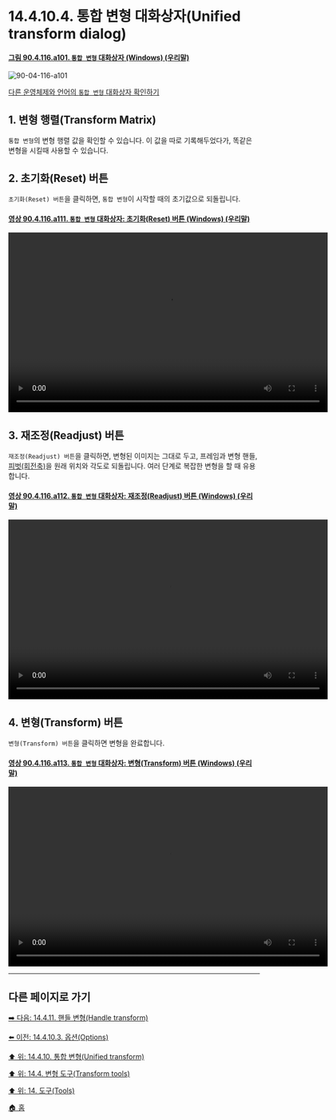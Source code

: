 # 14.4.10.4. 통합 변형 대화상자(Unified transform dialog)

<a id="90-04-116-a101"></a>

#### [그림 90.4.116.a101. `통합 변형` 대화상자 (Windows) (우리말)](./90-04-0116-unified_transform.md#90-04-116-a101)
![90-04-116-a101](https://github.com/wonder13662/gimp/assets/15767104/b1cd9460-8712-4a81-9e1d-d285f28a2ce4)

[다른 운영체제와 언어의 `통합 변형` 대화상자 확인하기](./90-04-0116-unified_transform.md#90-04-116-a102)

<a id="14-04-10-04-s1"></a>

## 1. 변형 행렬(Transform Matrix)
`통합 변형`의 변형 행렬 값을 확인할 수 있습니다. 이 값을 따로 기록해두었다가, 똑같은 변형을 시킬때 사용할 수 있습니다.

<a id="14-04-10-04-s2"></a>

## 2. 초기화(Reset) 버튼
`초기화(Reset) 버튼`을 클릭하면, `통합 변형`이 시작할 때의 초기값으로 되돌립니다.

<a id="90-04-116-a111"></a>

#### [영상 90.4.116.a111. `통합 변형` 대화상자: 초기화(Reset) 버튼 (Windows) (우리말)](./90-04-0116-unified_transform.md#90-04-116-a111)
<video controls="controls" width="640" height="360" src="https://github.com/wonder13662/gimp/assets/15767104/4e75a70f-7847-499f-a5d2-a1092b0bff05"></video>

<a id="14-04-10-04-s3"></a>

## 3. 재조정(Readjust) 버튼
`재조정(Readjust) 버튼`을 클릭하면, 변형된 이미지는 그대로 두고, 프레임과 변형 핸들, [피벗(회전축)](./14-04-10-00-unified-transform.md#14-04-10-s2)을 원래 위치와 각도로 되돌립니다. 여러 단계로 복잡한 변형을 할 때 유용합니다.

<a id="90-04-116-a112"></a>

#### [영상 90.4.116.a112. `통합 변형` 대화상자: 재조정(Readjust) 버튼 (Windows) (우리말)](./90-04-0116-unified_transform.md#90-04-116-a112)
<video controls="controls" width="640" height="360" src="https://github.com/wonder13662/gimp/assets/15767104/4449eb22-91f5-4832-a512-a654c924e30a"></video>

<a id="14-04-10-04-s4"></a>

## 4. 변형(Transform) 버튼
`변형(Transform) 버튼`을 클릭하면 변형을 완료합니다.

<a id="90-04-116-a113"></a>

#### [영상 90.4.116.a113. `통합 변형` 대화상자: 변형(Transform) 버튼 (Windows) (우리말)](./90-04-0116-unified_transform.md#90-04-116-a113)
<video controls="controls" width="640" height="360" src="https://github.com/wonder13662/gimp/assets/15767104/faafb98d-a4f4-4d03-ac0c-be283e27f47c"></video>

***

## 다른 페이지로 가기

[➡️ 다음: 14.4.11. 핸들 변형(Handle transform)](./14-04-11-00-handle-transform.md)

[⬅️ 이전: 14.4.10.3. 옵션(Options)](./14-04-10-03-options.md)

[⬆️ 위: 14.4.10. 통합 변형(Unified transform)](./14-04-10-00-unified-transform.md)

[⬆️ 위: 14.4. 변형 도구(Transform tools)](./14-04-00-transform-tools.md)

[⬆️ 위: 14. 도구(Tools)](./14-00-tools.md)

[🏠 홈](./00-home.md)